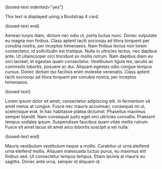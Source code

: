 {boxed-text indented="yes"}

This text is displayed using a Bootstrap 4 card.

{boxed-text end}

Aenean turpis diam, dictum nec odio ut, porta luctus nunc. Donec vulputate eu magna non finibus. Class aptent taciti sociosqu ad litora torquent per conubia nostra, per inceptos himenaeos. Nam finibus lectus non lorem consectetur, id sollicitudin est tristique. Nulla in ultricies lectus, nec dapibus ante. Ut ullamcorper orci tincidunt ex mollis rutrum. Nam dapibus diam eu orci laoreet, et egestas quam consectetur. Vestibulum ligula leo, iaculis ac commodo lobortis, posuere ac dui. Aliquam egestas odio congue tempus cursus. Donec dictum dui facilisis enim molestie venenatis. Class aptent taciti sociosqu ad litora torquent per conubia nostra, per inceptos himenaeos.

{boxed-text}

Lorem ipsum dolor sit amet, consectetur adipiscing elit. In fermentum sit amet metus at congue. Fusce nec mauris accumsan, consequat mi ut, scelerisque erat. In hac habitasse platea dictumst. Phasellus maximus semper blandit. Nam consequat justo eget orci ultricies convallis. Praesent tempus sodales ipsum. Suspendisse faucibus quam vitae mollis rutrum. Fusce sit amet lacus sit amet arcu lobortis suscipit a vel nulla.

{boxed-text end}

Mauris vestibulum vestibulum neque a mollis. Curabitur ut urna eleifend urna eleifend mollis. Aliquam malesuada luctus purus, eu maximus elit finibus sed. Ut consectetur tempus tempus. Etiam lacinia at mauris eu sagittis. Donec ante urna, semper id aliquam id.

